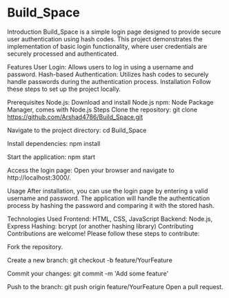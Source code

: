 # Build_Space

Introduction
Build_Space is a simple login page designed to provide secure user authentication using hash codes. This project demonstrates the implementation of basic login functionality, where user credentials are securely processed and authenticated.

Features
User Login: Allows users to log in using a username and password.
Hash-based Authentication: Utilizes hash codes to securely handle passwords during the authentication process.
Installation
Follow these steps to set up the project locally.

Prerequisites
Node.js: Download and install Node.js
npm: Node Package Manager, comes with Node.js
Steps
Clone the repository:
git clone https://github.com/Arshad4786/Build_Space.git

Navigate to the project directory:
cd Build_Space

Install dependencies:
npm install

Start the application:
npm start

Access the login page:
Open your browser and navigate to http://localhost:3000/.

Usage
After installation, you can use the login page by entering a valid username and password. The application will handle the authentication process by hashing the password and comparing it with the stored hash.

Technologies Used
Frontend: HTML, CSS, JavaScript
Backend: Node.js, Express
Hashing: bcrypt (or another hashing library)
Contributing
Contributions are welcome! Please follow these steps to contribute:

Fork the repository.

Create a new branch:
git checkout -b feature/YourFeature


Commit your changes:
git commit -m 'Add some feature'


Push to the branch:
git push origin feature/YourFeature
Open a pull request.
